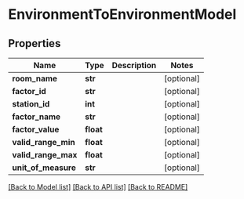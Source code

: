 # EnvironmentToEnvironmentModel

## Properties
Name | Type | Description | Notes
------------ | ------------- | ------------- | -------------
**room_name** | **str** |  | [optional] 
**factor_id** | **str** |  | [optional] 
**station_id** | **int** |  | [optional] 
**factor_name** | **str** |  | [optional] 
**factor_value** | **float** |  | [optional] 
**valid_range_min** | **float** |  | [optional] 
**valid_range_max** | **float** |  | [optional] 
**unit_of_measure** | **str** |  | [optional] 

[[Back to Model list]](../README.md#documentation-for-models) [[Back to API list]](../README.md#documentation-for-api-endpoints) [[Back to README]](../README.md)


